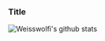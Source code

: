 ### Title
![Weisswolfi's github stats](https://github-readme-stats.vercel.app/api?username=weisswolfi)
